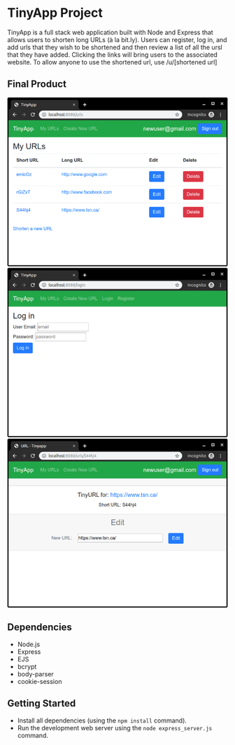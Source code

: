 # TinyApp Project

TinyApp is a full stack web application built with Node and Express that allows users to shorten long URLs (à la bit.ly).
Users can register, log in, and add urls that they wish to be shortened and then review a list of all the ursl that they have added.
Clicking the links will bring users to the associated website.
To allow anyone to use the shortened url, use /u/[shortened url]

## Final Product

!["Main URL page"](https://github.com/CameronDunning/tinyapp/blob/master/docs/URLs.png?raw=true)
!["Log-in page"](https://github.com/CameronDunning/tinyapp/blob/master/docs/Log-in.png?raw=true)
!["Speific URL page"](https://github.com/CameronDunning/tinyapp/blob/master/docs/short_URLs.png?raw=true)

## Dependencies

- Node.js
- Express
- EJS
- bcrypt
- body-parser
- cookie-session

## Getting Started

- Install all dependencies (using the `npm install` command).
- Run the development web server using the `node express_server.js` command.

